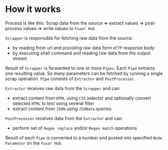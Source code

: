 # How it works

Process is like this:
Scrap data from the source => extract values => post-process values => write values to `Fusor Hub`

`Scrapper` is responsible for fetching raw data from the source:
- by reading from url and providing raw data form `HTTP` response body
- by executing shell command and reading raw data from the output stream

Result of `Scrapper` is forwarded to one or more `Pipes`.
Each `Pipe` extracts one resulting value. So many parameters can be fetched by running a single scrap operation.
`Pipe` consists of `Extractor` and `PostProcessor`.

`Extractor` receives raw data from the `Scrapper` and can:
- extract content from `HTML` using `CSS` selector and optionally convert selected `HTML` to text using several filter
- extract content from `JSON` using `JSONata` queries

`PostProcessor` receives data from the `Extractor` and can:
- perform set of `Regex replace` and/or `Regex match` operations

Result of each `Pipe` is converted to a number and posted into specified `Node` `Parameter` on the `Fusor Hub`

